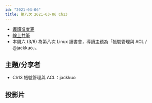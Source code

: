 ```yaml
---
id: "2021-03-06"
title: 第八次 2021-03-06 Ch13
---
```


- [導讀進度表](https://docs.google.com/spreadsheets/d/1xjz22UDz_vKW92dJpnGysNCtFiSCYz_wbkHD4B1EQ-0/edit?usp=sharing)
- [線上共筆](https://hackmd.io/@ncnu-opensource/linux-study-circle)
- 本周六 (3/6) 為第八次 Linux 讀書會，導讀主題為「帳號管理與 ACL / @jackkuo」。


## 主題/分享者

- Ch13 帳號管理與 ACL：jackkuo

## 投影片
